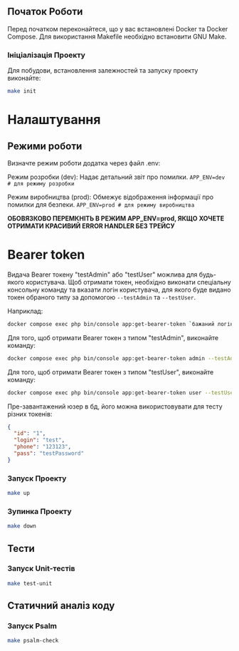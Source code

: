 ## Початок Роботи

Перед початком переконайтеся, що у вас встановлені Docker та Docker Compose. Для використання Makefile необхідно встановити GNU Make.

### Ініціалізація Проекту

Для побудови, встановлення залежностей та запуску проекту виконайте:

```sh
make init
```

# Налаштування

## Режими роботи
Визначте режим роботи додатка через файл .env:

Режим розробки (dev): Надає детальний звіт про помилки.
`APP_ENV=dev  # для режиму розробки`

Режим виробництва (prod): Обмежує відображення інформації про помилки для безпеки.
`APP_ENV=prod # для режиму виробництва`

**ОБОВЯЗКОВО ПЕРЕМКНІТЬ В РЕЖИМ APP_ENV=prod, ЯКЩО ХОЧЕТЕ ОТРИМАТИ КРАСИВИЙ ERROR HANDLER БЕЗ ТРЕЙСУ**

# Bearer token

Видача Bearer токену "testAdmin" або "testUser" можлива для будь-якого користувача. Щоб отримати токен, необхідно виконати спеціальну консольну команду та вказати логін користувача, для якого буде видано токен обраного типу за допомогою `--testAdmin` та `--testUser`.

Наприклад:
```sh
docker compose exec php bin/console app:get-bearer-token `бажаний логін` `--testAdmin aбо --testUser`
```

Для того, щоб отримати Bearer токен з типом "testAdmin", виконайте команду:
```sh
docker compose exec php bin/console app:get-bearer-token admin --testAdmin
```

Для того, щоб отримати Bearer токен з типом "testUser", виконайте команду:
```sh
docker compose exec php bin/console app:get-bearer-token user --testUser
```

Пре-завантажений юзер в бд, його можна використовувати для тесту різних токенів:
```json
{
  "id": "1",
  "login": "test",
  "phone": "123123",
  "pass": "testPassword"
}

```

### Запуск Проекту
```sh
make up
```

### Зупинка Проекту
```sh
make down
```

## Тести

### Запуск Unit-тестів

```sh
make test-unit
```

## Статичний аналіз коду

### Запуск Psalm

```sh
make psalm-check
```